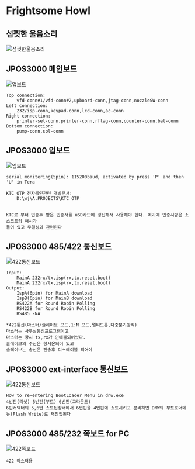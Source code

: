# Frightsome Howl

## 섬찟한 울음소리
![섬찟한울음소리](./res/섬찟한울음소리.png)


## JPOS3000 메인보드
![업보드](./res/jpos3000main.png)

    Top connection:
        vfd-conn#1/vfd-conn#2,upboard-conn,jtag-conn,nozzleSW-conn
    Left connection:
        232/isp-conn,keypad-conn,lcd-conn,ac-conn
    Right connection:
        printer-sel-conn,printer-conn,rftag-conn,counter-conn,bat-conn
    Bottom connection:
        pump-conn,sol-conn

## JPOS3000 업보드
![업보드](./res/upboard.png)

    serial monitering(5pin): 115200baud, activated by press 'P' and then 'U' in Tera

    KTC OTP 전자봉인관련 개발문서:
        D:\wj\A.PROJECTS\KTC OTP
  

    KTC로 부터 인증후 받은 인증서를 uSD카드에 갱신해서 사용해야 한다. 여기에 인증시받은 소스코드의 해시가
    들어 있고 무결성과 관련된다        


## JPOS3000 485/422 통신보드
![422통신보드](./res/ext-interface.png)

    Input:
        MainA 232rx/tx,isp(rx,tx,reset,boot)
        MainA 232rx/tx,isp(rx,tx,reset,boot)
    Output:
        IspA(6pin) for MainA download
        IspB(6pin) for MainB download
        RS422A for Round Robin Polling 
        RS422B for Round Robin Polling 
        RS485 -NA

    *422통신(마스터/슬레이브 모드,1:N 모드,멀티드롭,다중분기방식)
    마스터는 사무실통신프로그램이고 
    마스터는 항시 tx,rx가 인에블되어있다.
    슬레이브의 수신은 항시온되어 있고  
    슬레이브는 송신은 전송후 디스에이블 되어야

## JPOS3000 ext-interface 통신보드
![422통신보드](./res/ext-int.jpg)

    How to re-entering BootLoader Menu in dnw.exe
    4번핀(리셋) 5번핀(부트) 6번핀(그라운드)
    6핀커넥터의 5,6번 쇼트된상태에서 6번핀을 4번핀에 쇼트시키고 분리하면 DNW의 부트로더메뉴(Flash Write)로 재진입된다

## JPOS3000 485/232 쪽보드 for PC
![422쪽보드](./res/485To232.png)

    422 마스터용



